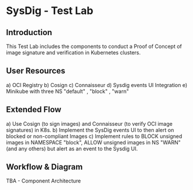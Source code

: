 SysDig - Test Lab 
==================

Introduction
------------

This Test Lab includes the components to conduct a Proof of Concept of image signature and verification in Kubernetes clusters.

User Resources
--------------

a) OCI Registry
b) Cosign
c) Connaisseur
d) Sysdig events UI Integration
e) Minikube with three NS "default" , "block" , "warn"

Extended Flow
--------------

a) Use Cosign (to sign images) and Connaisseur (to verify OCI image signatures) in K8s.
b) Implement the SysDig events UI to then alert on blocked or non-compliant Images
c) Implement rules to BLOCK unsigned images in NAMESPACE "block", ALLOW unsigned images in NS "WARN" (and any others) but alert as an event to the Sysdig UI.

Workflow & Diagram
-------------------
TBA - Component Architecture
